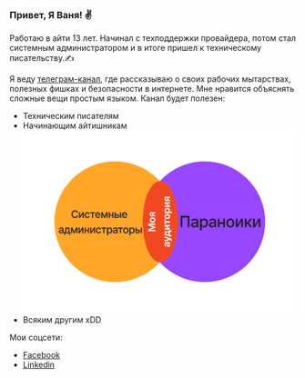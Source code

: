 ### Привет, Я Ваня! ✌

Работаю в айти 13 лет. Начинал с техподдержки провайдера, потом стал системным администратором и в  итоге пришел к техническому писательству.✍

Я веду [телеграм-канал](https://t.me/Press_Any), где рассказываю о своих рабочих мытарствах, полезных фишках и безопасности в интернете. Мне нравится объяснять сложные вещи простым языком. Канал будет полезен:
- Техническим писателям
- Начинающим айтишникам
![Моя аудитория](My_audience.png)
- Всяким другим xDD

Мои соцсети:
- [Facebook](https://www.facebook.com/Jariffor)
- [Linkedin](https://www.linkedin.com/in/filinkov-ivan/)
